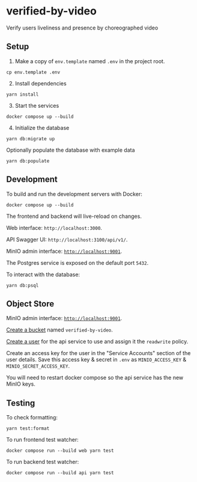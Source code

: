 # verified-by-video

Verify users liveliness and presence by choreographed video

## Setup

1. Make a copy of `env.template` named `.env` in the project root.

```
cp env.template .env
```

2. Install dependencies

```
yarn install
```

3. Start the services

```
docker compose up --build
```

4. Initialize the database

```
yarn db:migrate up
```

Optionally populate the database with example data

```
yarn db:populate
```

## Development

To build and run the development servers with Docker:

```
docker compose up --build
```

The frontend and backend will live-reload on changes.

Web interface: `http://localhost:3000`.

API Swagger UI: `http://localhost:3100/api/v1/`.

MinIO admin interface: [`http://localhost:9001`](http://localhost:9001).

The Postgres service is exposed on the default port `5432`.

To interact with the database:

```
yarn db:psql
```

## Object Store

MinIO admin interface: [`http://localhost:9001`](http://localhost:9001).

[Create a bucket](http://localhost:9001/buckets/add-bucket) named `verified-by-video`.

[Create a user](http://localhost:9001/identity/users/add-user) for the api service to use and assign it the `readwrite` policy.

Create an access key for the user in the "Service Accounts" section of the user details. Save this access key & secret in `.env` as `MINIO_ACCESS_KEY` & `MINIO_SECRET_ACCESS_KEY`.

You will need to restart docker compose so the api service has the new MinIO keys.

## Testing

To check formatting:

```
yarn test:format
```

To run frontend test watcher:

```
docker compose run --build web yarn test
```

To run backend test watcher:

```
docker compose run --build api yarn test
```
